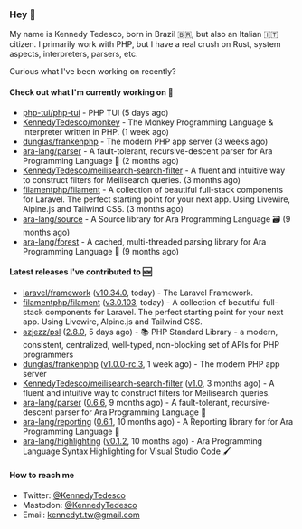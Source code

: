 ### Hey 👋

My name is Kennedy Tedesco, born in Brazil 🇧🇷, but also an Italian 🇮🇹 citizen. I primarily work with PHP, but I have a real crush on Rust, system aspects, interpreters, parsers, etc.

Curious what I've been working on recently?

#### Check out what I'm currently working on 🚀


- [php-tui/php-tui](https://github.com/php-tui/php-tui) - PHP TUI (5 days ago)
- [KennedyTedesco/monkey](https://github.com/KennedyTedesco/monkey) - The Monkey Programming Language &amp; Interpreter written in PHP. (1 week ago)
- [dunglas/frankenphp](https://github.com/dunglas/frankenphp) - The modern PHP app server (3 weeks ago)
- [ara-lang/parser](https://github.com/ara-lang/parser) - A fault-tolerant, recursive-descent parser for Ara Programming Language 🌲 (2 months ago)
- [KennedyTedesco/meilisearch-search-filter](https://github.com/KennedyTedesco/meilisearch-search-filter) - A fluent and intuitive way to construct filters for Meilisearch queries. (3 months ago)
- [filamentphp/filament](https://github.com/filamentphp/filament) - A collection of beautiful full-stack components for Laravel. The perfect starting point for your next app. Using Livewire, Alpine.js and Tailwind CSS. (3 months ago)
- [ara-lang/source](https://github.com/ara-lang/source) - A Source library for Ara Programming Language 🗃 (9 months ago)
- [ara-lang/forest](https://github.com/ara-lang/forest) - A cached, multi-threaded parsing library for Ara Programming Language 🍃 (9 months ago)

#### Latest releases I've contributed to 🆕


- [laravel/framework](https://github.com/laravel/framework) ([v10.34.0](https://github.com/laravel/framework/releases/tag/v10.34.0), today) - The Laravel Framework.
- [filamentphp/filament](https://github.com/filamentphp/filament) ([v3.0.103](https://github.com/filamentphp/filament/releases/tag/v3.0.103), today) - A collection of beautiful full-stack components for Laravel. The perfect starting point for your next app. Using Livewire, Alpine.js and Tailwind CSS.
- [azjezz/psl](https://github.com/azjezz/psl) ([2.8.0](https://github.com/azjezz/psl/releases/tag/2.8.0), 5 days ago) - 📚 PHP Standard Library - a modern, consistent, centralized, well-typed, non-blocking set of APIs for PHP programmers
- [dunglas/frankenphp](https://github.com/dunglas/frankenphp) ([v1.0.0-rc.3](https://github.com/dunglas/frankenphp/releases/tag/v1.0.0-rc.3), 1 week ago) - The modern PHP app server
- [KennedyTedesco/meilisearch-search-filter](https://github.com/KennedyTedesco/meilisearch-search-filter) ([v1.0](https://github.com/KennedyTedesco/meilisearch-search-filter/releases/tag/v1.0), 3 months ago) - A fluent and intuitive way to construct filters for Meilisearch queries.
- [ara-lang/parser](https://github.com/ara-lang/parser) ([0.6.6](https://github.com/ara-lang/parser/releases/tag/0.6.6), 9 months ago) - A fault-tolerant, recursive-descent parser for Ara Programming Language 🌲
- [ara-lang/reporting](https://github.com/ara-lang/reporting) ([0.6.1](https://github.com/ara-lang/reporting/releases/tag/0.6.1), 10 months ago) - A Reporting library for for Ara Programming Language 📃
- [ara-lang/highlighting](https://github.com/ara-lang/highlighting) ([v0.1.2](https://github.com/ara-lang/highlighting/releases/tag/v0.1.2), 10 months ago) - Ara Programming Language Syntax Highlighting for Visual Studio Code 🖌

#### How to reach me

- Twitter: [@KennedyTedesco](https://twitter.com/KennedyTedesco)
- Mastodon: [@KennedyTedesco](https://fosstodon.org/@KennedyTedesco)
- Email: [kennedyt.tw@gmail.com](mailto://kennedyt.tw@gmail.com)
